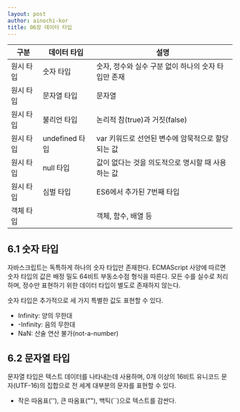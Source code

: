 ```yaml
---
layout: post
author: ainochi-kor
title: 06장 데이터 타입
---
```


구분|데이터 타입|설명|
--------|----------|----------------------------|
원시 타입|숫자 타입|숫자, 정수와 실수 구분 없이 하나의 숫자 타입만 존재|
원시 타입|문자열 타입|문자열|
원시 타입|불리언 타입|논리적 참(true)과 거짓(false)|
원시 타입|undefined 타입|var 키워드로 선언된 변수에 암묵적으로 할당되는 값|
원시 타입|null 타입|값이 없다는 것을 의도적으로 명시할 때 사용하는 값|
원시 타입|심벌 타입|ES6에서 추가된 7번째 타입|
객체 타입||객체, 함수, 배열 등|

## 6.1 숫자 타입
자바스크립트는 독특하게 하나의 숫자 타입만 존재한다.
ECMAScript 사양에 따르면 숫자 타입의 값은 배정 밀도 64비트 부동소수점 형식을 따른다.
모든 수를 실수로 처리하며, 정수만 표현하기 위한 데이터 타입이 별도로 존재하지 않는다.

숫자 타입은 추가적으로 세 가지 특별한 값도 표현할 수 있다.
- Infinity: 양의 무한대
- -Infinity: 음의 무한대
- NaN: 산술 연산 불가(not-a-number)

## 6.2 문자열 타입
문자열 타입은 텍스트 데이터를 나타내는데 사용하며, 0개 이상의 16비트 유니코드 문자(UTF-16)의 집합으로 전 세계 대부분의 문자를 표현할 수 있다.
- 작은 따옴표(''), 큰 따옴표(""), 백틱(``)으로 텍스트를 감싼다.
